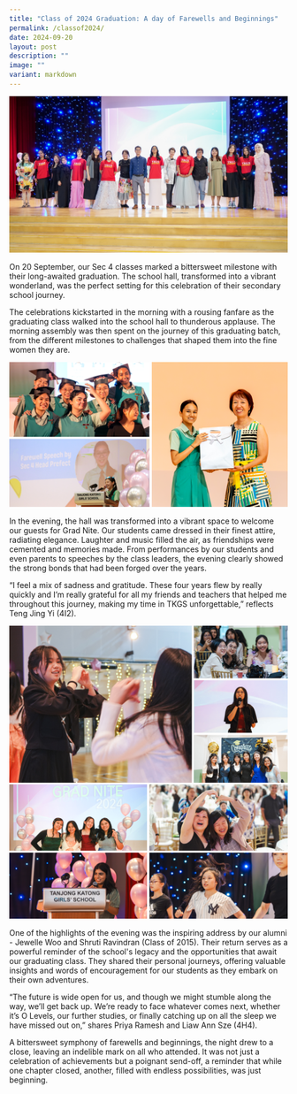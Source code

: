 ```yaml
---
title: "Class of 2024 Graduation: A day of Farewells and Beginnings"
permalink: /classof2024/
date: 2024-09-20
layout: post
description: ""
image: ""
variant: markdown
---
```

<img src="/images/Sparkling_Moment/2024/GDN_hero.png">

<p>On 20 September, our Sec 4 classes marked a bittersweet milestone with their long-awaited graduation. The school hall, transformed into a vibrant wonderland, was the perfect setting for this celebration of their secondary school journey.</p>

<p>The celebrations kickstarted in the morning with a rousing fanfare as the graduating class walked into the school hall to thunderous applause. The morning assembly was then spent on the journey of this graduating batch, from the different milestones to challenges that shaped them into the fine women they are.</p>

<img src="/images/Sparkling_Moment/2024/GDN_1.png">

<p>In the evening, the hall was transformed into a vibrant space to welcome our guests for Grad Nite. Our students came dressed in their finest attire, radiating elegance. Laughter and music filled the air, as friendships were cemented and memories made. From performances by our students and even parents to speeches by the class leaders, the evening clearly showed the strong bonds that had been forged over the years.</p>

<p>“I feel a mix of sadness and gratitude. These four years flew by really quickly and I’m really grateful for all my friends and teachers that helped me throughout this journey, making my time in TKGS unforgettable,” reflects Teng Jing Yi (4I2).</p>

<img src="/images/Sparkling_Moment/2024/GDN_3.png"><br>
<img src="/images/Sparkling_Moment/2024/GDN_2.png">

<p>One of the highlights of the evening was the inspiring address by our alumni - Jewelle Woo and Shruti Ravindran (Class of 2015). Their return serves as a powerful reminder of the school's legacy and the opportunities that await our graduating class. They shared their personal journeys, offering valuable insights and words of encouragement for our students as they embark on their own adventures.</p>

<p>“The future is wide open for us, and though we might stumble along the way, we’ll get back up. We’re ready to face whatever comes next, whether it’s O Levels, our further studies, or finally catching up on all the sleep we have missed out on,” shares Priya Ramesh and Liaw Ann Sze (4H4). </p>

<p>A bittersweet symphony of farewells and beginnings, the night drew to a close, leaving an indelible mark on all who attended. It was not just a celebration of achievements but a poignant send-off, a reminder that while one chapter closed, another, filled with endless possibilities, was just beginning.</p>